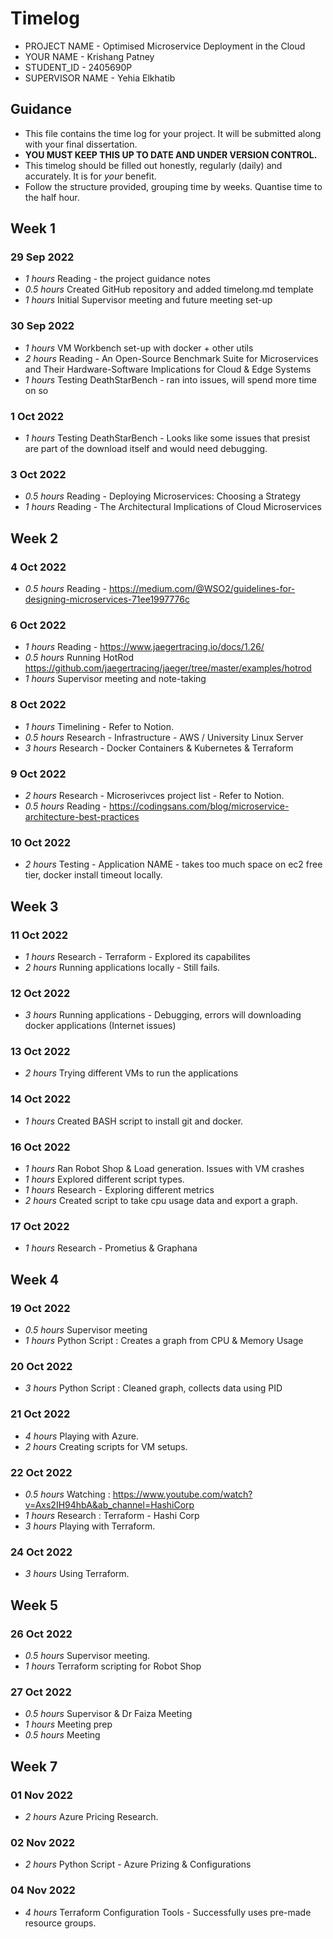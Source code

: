 # Timelog

* PROJECT NAME - Optimised Microservice Deployment in the Cloud
* YOUR NAME - Krishang Patney
* STUDENT_ID - 2405690P
* SUPERVISOR NAME - Yehia Elkhatib

## Guidance

* This file contains the time log for your project. It will be submitted along with your final dissertation.
* **YOU MUST KEEP THIS UP TO DATE AND UNDER VERSION CONTROL.**
* This timelog should be filled out honestly, regularly (daily) and accurately. It is for *your* benefit.
* Follow the structure provided, grouping time by weeks.  Quantise time to the half hour.

## Week 1

### 29 Sep 2022

* *1 hours* Reading - the project guidance notes
* *0.5 hours* Created GitHub repository and added timelong.md template
* *1 hours* Initial Supervisor meeting and future meeting set-up

### 30 Sep 2022

* *1 hours* VM Workbench set-up with docker + other utils 
* *2 hours* Reading - An Open-Source Benchmark Suite for Microservices and Their Hardware-Software Implications for Cloud & Edge Systems 
* *1 hours* Testing DeathStarBench - ran into issues, will spend more time on so

### 1 Oct 2022

* *1 hours* Testing DeathStarBench - Looks like some issues that presist are part of the download itself and would need debugging. 

### 3 Oct 2022

* *0.5 hours* Reading - Deploying Microservices: Choosing a Strategy
* *1 hours* Reading - The Architectural Implications of Cloud Microservices

## Week 2 

### 4 Oct 2022 

* *0.5 hours* Reading - https://medium.com/@WSO2/guidelines-for-designing-microservices-71ee1997776c 

### 6 Oct 2022

* *1 hours* Reading - https://www.jaegertracing.io/docs/1.26/
* *0.5 hours* Running HotRod https://github.com/jaegertracing/jaeger/tree/master/examples/hotrod
* *1 hours* Supervisor meeting and note-taking 

### 8 Oct 2022

* *1 hours* Timelining - Refer to Notion. 
* *0.5 hours* Research - Infrastructure - AWS / University Linux Server
* *3 hours* Research - Docker Containers & Kubernetes & Terraform

### 9 Oct 2022

* *2 hours* Research - Microserivces project list - Refer to Notion.
* *0.5 hours* Reading - https://codingsans.com/blog/microservice-architecture-best-practices

### 10 Oct 2022

* *2 hours* Testing - Application NAME - takes too much space on ec2 free tier, docker install timeout locally. 

## Week 3 

### 11 Oct 2022  

* *1 hours* Research - Terraform - Explored its capabilites 
* *2 hours* Running applications locally - Still fails.

### 12 Oct 2022

* *3 hours* Running applications - Debugging, errors will downloading docker applications (Internet issues)

### 13 Oct 2022

* *2 hours* Trying different VMs to run the applications 

### 14 Oct 2022

* *1 hours* Created BASH script to install git and docker. 

### 16 Oct 2022

* *1 hours* Ran Robot Shop & Load generation. Issues with VM crashes 
* *1 hours* Explored different script types.
* *1 hours* Research - Exploring different metrics
* *2 hours* Created script to take cpu usage data and export a graph.

### 17 Oct 2022 

* *1 hours* Research - Prometius & Graphana

## Week 4 

### 19 Oct 2022

* *0.5 hours* Supervisor meeting
* *1 hours* Python Script : Creates a graph from CPU & Memory Usage

### 20 Oct 2022

* *3 hours* Python Script : Cleaned graph, collects data using PID

### 21 Oct 2022

* *4 hours* Playing with Azure.
* *2 hours* Creating scripts for VM setups.

### 22 Oct 2022

* *0.5 hours* Watching : https://www.youtube.com/watch?v=Axs2IH94hbA&ab_channel=HashiCorp
* *1 hours* Research : Terraform - Hashi Corp
* *3 hours* Playing with Terraform.   

### 24 Oct 2022

* *3 hours* Using Terraform. 

## Week 5 

### 26 Oct 2022

* *0.5 hours* Supervisor meeting.
* *1 hours* Terraform scripting for Robot Shop

### 27 Oct 2022

* *0.5 hours* Supervisor & Dr Faiza Meeting
* *1 hours* Meeting prep 
* *0.5 hours* Meeting 

## Week 7

### 01 Nov 2022

* *2 hours* Azure Pricing Research. 

### 02 Nov 2022

* *2 hours* Python Script - Azure Prizing & Configurations 

### 04 Nov 2022

* *4 hours* Terraform Configuration Tools - Successfully uses pre-made resource groups. 